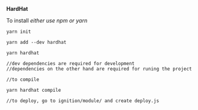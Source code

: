 **HardHat**

To install
_either use npm or yarn_

```
yarn init

yarn add --dev hardhat

yarn hardhat

//dev dependencies are required for development
//dependencies on the other hand are required for runing the project

//to compile

yarn hardhat compile

//to deploy, go to ignition/module/ and create deploy.js



```
